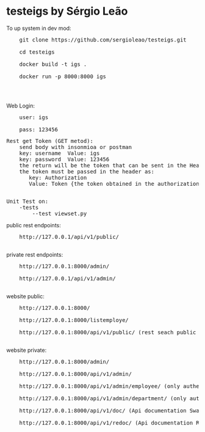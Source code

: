 # testeigs by Sérgio Leão
<p> 
To up system in dev mod: <br>
    <pre>
    git clone https://github.com/sergioleao/testeigs.git <br>
    cd testeigs  <br>
    docker build -t igs .  <br>
    docker run -p 8000:8000 igs</p>
    </pre>
    
Web Login:
 <pre>
    user: igs <br>
    pass: 123456</pre>
<pre>
Rest get Token (GET metod):
    send body with insonmioa or postman
    key: username  Value: igs 
    key: password  Value: 123456 
    the return will be the token that can be sent in the Header to access private endpoints through REST requests
    the token must be passed in the header as:
       key: Authorization
       Value: Token {the token obtained in the authorization endpoint request (api-token-auth)}

</pre>
<pre>
Unit Test on:
    -tests
        --test_viewset.py
</pre>

public rest endpoints:<br>
<pre>
    http://127.0.0.1/api/v1/public/ <br>
</pre>
private rest endpoints: <br>
<pre>
    http://127.0.0.1:8000/admin/ <br>
    http://127.0.0.1/api/v1/admin/ <br>
</pre>
website public: <br> 
<pre>
    http://127.0.0.1:8000/ <br>
    http://127.0.0.1:8000/listemploye/ <br>
    http://127.0.0.1:8000/api/v1/public/ (rest seach public for web) <br>
</pre>
website private: <br>
<pre>
    http://127.0.0.1:8000/admin/ <br>
    http://127.0.0.1:8000/api/v1/admin/ <br>
    http://127.0.0.1:8000/api/v1/admin/employee/ (only authenticated) <br>
    http://127.0.0.1:8000/api/v1/admin/department/ (only authenticated) <br>
    http://127.0.0.1:8000/api/v1/doc/ (Api documentation Swagger) <br>
    http://127.0.0.1:8000/api/v1/redoc/ (Api documentation RedDoc) <br>
</pre>
    



